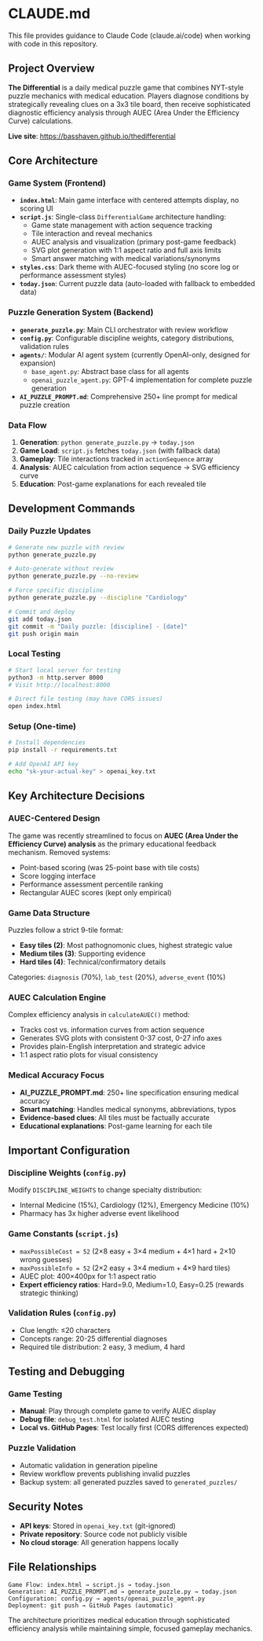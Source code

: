 # CLAUDE.md

This file provides guidance to Claude Code (claude.ai/code) when working with code in this repository.

## Project Overview

**The Differential** is a daily medical puzzle game that combines NYT-style puzzle mechanics with medical education. Players diagnose conditions by strategically revealing clues on a 3x3 tile board, then receive sophisticated diagnostic efficiency analysis through AUEC (Area Under the Efficiency Curve) calculations.

**Live site**: https://basshaven.github.io/thedifferential

## Core Architecture

### Game System (Frontend)
- **`index.html`**: Main game interface with centered attempts display, no scoring UI
- **`script.js`**: Single-class `DifferentialGame` architecture handling:
  - Game state management with action sequence tracking  
  - Tile interaction and reveal mechanics
  - AUEC analysis and visualization (primary post-game feedback)
  - SVG plot generation with 1:1 aspect ratio and full axis limits
  - Smart answer matching with medical variations/synonyms
- **`styles.css`**: Dark theme with AUEC-focused styling (no score log or performance assessment styles)
- **`today.json`**: Current puzzle data (auto-loaded with fallback to embedded data)

### Puzzle Generation System (Backend)
- **`generate_puzzle.py`**: Main CLI orchestrator with review workflow
- **`config.py`**: Configurable discipline weights, category distributions, validation rules
- **`agents/`**: Modular AI agent system (currently OpenAI-only, designed for expansion)
  - `base_agent.py`: Abstract base class for all agents
  - `openai_puzzle_agent.py`: GPT-4 implementation for complete puzzle generation
- **`AI_PUZZLE_PROMPT.md`**: Comprehensive 250+ line prompt for medical puzzle creation

### Data Flow
1. **Generation**: `python generate_puzzle.py` → `today.json`
2. **Game Load**: `script.js` fetches `today.json` (with fallback data)
3. **Gameplay**: Tile interactions tracked in `actionSequence` array
4. **Analysis**: AUEC calculation from action sequence → SVG efficiency curve
5. **Education**: Post-game explanations for each revealed tile

## Development Commands

### Daily Puzzle Updates
```bash
# Generate new puzzle with review
python generate_puzzle.py

# Auto-generate without review  
python generate_puzzle.py --no-review

# Force specific discipline
python generate_puzzle.py --discipline "Cardiology"

# Commit and deploy
git add today.json
git commit -m "Daily puzzle: [discipline] - [date]"
git push origin main
```

### Local Testing
```bash
# Start local server for testing
python3 -m http.server 8000
# Visit http://localhost:8000

# Direct file testing (may have CORS issues)
open index.html
```

### Setup (One-time)
```bash
# Install dependencies
pip install -r requirements.txt

# Add OpenAI API key
echo "sk-your-actual-key" > openai_key.txt
```

## Key Architecture Decisions

### AUEC-Centered Design
The game was recently streamlined to focus on **AUEC (Area Under the Efficiency Curve) analysis** as the primary educational feedback mechanism. Removed systems:
- Point-based scoring (was 25-point base with tile costs)
- Score logging interface
- Performance assessment percentile ranking
- Rectangular AUEC scores (kept only empirical)

### Game Data Structure
Puzzles follow a strict 9-tile format:
- **Easy tiles (2)**: Most pathognomonic clues, highest strategic value
- **Medium tiles (3)**: Supporting evidence
- **Hard tiles (4)**: Technical/confirmatory details

Categories: `diagnosis` (70%), `lab_test` (20%), `adverse_event` (10%)

### AUEC Calculation Engine
Complex efficiency analysis in `calculateAUEC()` method:
- Tracks cost vs. information curves from action sequence
- Generates SVG plots with consistent 0-37 cost, 0-27 info axes
- Provides plain-English interpretation and strategic advice
- 1:1 aspect ratio plots for visual consistency

### Medical Accuracy Focus
- **AI_PUZZLE_PROMPT.md**: 250+ line specification ensuring medical accuracy
- **Smart matching**: Handles medical synonyms, abbreviations, typos
- **Evidence-based clues**: All tiles must be factually accurate
- **Educational explanations**: Post-game learning for each tile

## Important Configuration

### Discipline Weights (`config.py`)
Modify `DISCIPLINE_WEIGHTS` to change specialty distribution:
- Internal Medicine (15%), Cardiology (12%), Emergency Medicine (10%)
- Pharmacy has 3x higher adverse event likelihood

### Game Constants (`script.js`)
- `maxPossibleCost = 52` (2×8 easy + 3×4 medium + 4×1 hard + 2×10 wrong guesses)
- `maxPossibleInfo = 52` (2×2 easy + 3×4 medium + 4×9 hard tiles)
- AUEC plot: 400×400px for 1:1 aspect ratio
- **Expert efficiency ratios**: Hard=9.0, Medium=1.0, Easy=0.25 (rewards strategic thinking)

### Validation Rules (`config.py`)
- Clue length: ≤20 characters
- Concepts range: 20-25 differential diagnoses
- Required tile distribution: 2 easy, 3 medium, 4 hard

## Testing and Debugging

### Game Testing
- **Manual**: Play through complete game to verify AUEC display
- **Debug file**: `debug_test.html` for isolated AUEC testing
- **Local vs. GitHub Pages**: Test locally first (CORS differences expected)

### Puzzle Validation
- Automatic validation in generation pipeline
- Review workflow prevents publishing invalid puzzles
- Backup system: all generated puzzles saved to `generated_puzzles/`

## Security Notes

- **API keys**: Stored in `openai_key.txt` (git-ignored)
- **Private repository**: Source code not publicly visible
- **No cloud storage**: All generation happens locally

## File Relationships

```
Game Flow: index.html → script.js → today.json
Generation: AI_PUZZLE_PROMPT.md → generate_puzzle.py → today.json  
Configuration: config.py → agents/openai_puzzle_agent.py
Deployment: git push → GitHub Pages (automatic)
```

The architecture prioritizes medical education through sophisticated efficiency analysis while maintaining simple, focused gameplay mechanics.